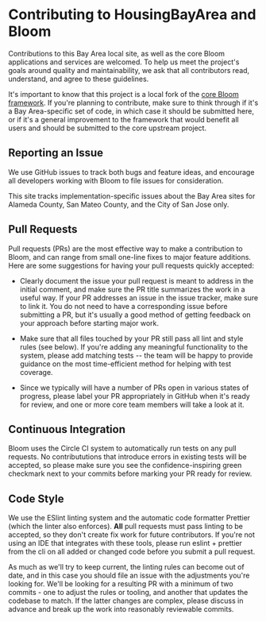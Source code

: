 # Contributing to HousingBayArea and Bloom

Contributions to this Bay Area local site, as well as the core Bloom applications and services are welcomed. To help us meet the project's goals around quality and maintainability, we ask that all contributors read, understand, and agree to these guidelines.

It's important to know that this project is a local fork of the [core Bloom framework](https://github.com/bloom-housing/bloom).
If you're planning to contribute, make sure to think through if it's a Bay Area-specific set of code, in which case it should be submitted here, or if it's a general improvement to the framework that would benefit all users and should be submitted to the core upstream project.

## Reporting an Issue

We use GitHub issues to track both bugs and feature ideas, and encourage all developers working with Bloom to file issues for consideration.

This site tracks implementation-specific issues about the Bay Area sites for Alameda County, San Mateo County, and the City of San Jose only.

## Pull Requests

Pull requests (PRs) are the most effective way to make a contribution to Bloom, and can range from small one-line fixes to major feature additions. Here are some suggestions for having your pull requests quickly accepted:

- Clearly document the issue your pull request is meant to address in the initial comment, and make sure the PR title summarizes the work in a useful way. If your PR addresses an issue in the issue tracker, make sure to link it. You do not need to have a corresponding issue before submitting a PR, but it's usually a good method of getting feedback on your approach before starting major work.

- Make sure that all files touched by your PR still pass all lint and style rules (see below). If you're adding any meaningful functionality to the system, please add matching tests -- the team will be happy to provide guidance on the most time-efficient method for helping with test coverage.

- Since we typically will have a number of PRs open in various states of progress, please label your PR appropriately in GitHub when it's ready for review, and one or more core team members will take a look at it.

## Continuous Integration

Bloom uses the Circle CI system to automatically run tests on any pull requests. No contribututions that introduce errors in existing tests will be accepted, so please make sure you see the confidence-inspiring green checkmark next to your commits before marking your PR ready for review.

## Code Style

We use the ESlint linting system and the automatic code formatter Prettier (which the linter also enforces). **All** pull requests must pass linting to be accepted, so they don't create fix work for future contributors. If you're not using an IDE that integrates with these tools, please run eslint + prettier from the cli on all added or changed code before you submit a pull request.

As much as we'll try to keep current, the linting rules can become out of date, and in this case you should file an issue with the adjustments you're looking for. We'll be looking for a resulting PR with a minimum of two commits - one to adjust the rules or tooling, and another that updates the codebase to match. If the latter changes are complex, please discuss in advance and break up the work into reasonably reviewable commits.
